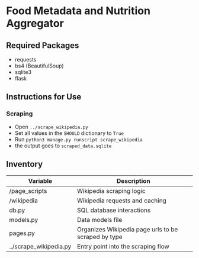 # Food Metadata and Nutrition Aggregator

## Required Packages

- requests
- bs4 (BeautifulSoup)
- sqlite3
- flask

## Instructions for Use

### Scraping

- Open `../scrape_wikipedia.py`
- Set all values in the `SHOULD` dictionary to `True`
- Run `python3 manage.py runscript scrape_wikipedia`
- the output goes to `scraped_data.sqlite`

## Inventory

| Variable | Description |
|----------|-------------|
| /page_scripts | Wikipedia scraping logic |
| /wikipedia | Wikipedia requests and caching |
| db.py | SQL database interactions |
| models.py | Data models file |
| pages.py | Organizes Wikipedia page urls to be scraped by type |
| ../scrape_wikipedia.py | Entry point into the scraping flow |
